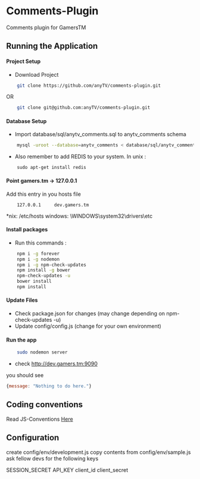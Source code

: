 Comments-Plugin
=====

Comments plugin for GamersTM

Running the Application
---------------------
#### Project Setup
- Download Project

```sh
    git clone https://github.com/anyTV/comments-plugin.git
```

OR

```sh
    git clone git@github.com:anyTV/comments-plugin.git
```

#### Database Setup
- Import database/sql/anytv_comments.sql to anytv_comments schema

```sh
    mysql -uroot --database=anytv_comments < database/sql/anytv_comments.sql
```

- Also remember to add REDIS to your system. In unix :

```
    sudo apt-get install redis
```

#### Point gamers.tm -> 127.0.0.1

Add this entry in you hosts file
```
    127.0.0.1     dev.gamers.tm
```

*nix: /etc/hosts
windows: \WINDOWS\system32\drivers\etc

#### Install packages

- Run this commands :

```sh
    npm i -g forever
    npm i -g nodemon
    npm i -g npm-check-updates
    npm install -g bower
    npm-check-updates -u
    bower install
    npm install
```

#### Update Files

- Check package.json for changes (may change depending on npm-check-updates -u)
- Update config/config.js (change for your own environment)


#### Run the app

```sh
    sudo nodemon server
```

- check http://dev.gamers.tm:9090

you should see
```js
{message: "Nothing to do here."}
```

Coding conventions
---------------------

  Read JS-Conventions [Here](https://github.com/anyTV/JS-conventions)

Configuration
---------------------

create config/env/development.js copy contents from config/env/sample.js
ask fellow devs for the following keys

SESSION_SECRET
API_KEY
client_id
client_secret
